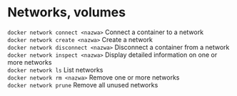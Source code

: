 #  Networks, volumes

`docker network connect <nazwa>` Connect a container to a network </br>
`docker network create <nazwa>` Create a network </br>
`docker network disconnect <nazwa>` Disconnect a container from a network </br>
`docker network inspect <nazwa>` Display detailed information on one or more networks </br>
`docker network ls` List networks </br>
`docker network rm <nazwa>` Remove one or more networks </br>
`docker network prune` Remove all unused networks </br>
